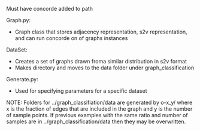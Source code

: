 Must have concorde added to path

Graph.py:
- Graph class that stores adjacency representation, s2v representation, and can run concorde on of graphs instances

DataSet:
- Creates a set of graphs drawn froma  similar distribution in s2v format
- Makes directory and moves to the data folder under graph_classification

Generate.py:
 - Used for specifying parameters for a specific dataset
 
NOTE: 
Folders for ../graph_classifiation/data are generated by o-x_y/ where x is the fraction of edges that are included in the graph and y is the number of sample points.  If previous examples with the same ratio and number of samples are in ../graph_classification/data then they may be overwritten.  
